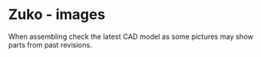 # Zuko - images

When assembling check the latest CAD model as some pictures may show parts from past revisions.
